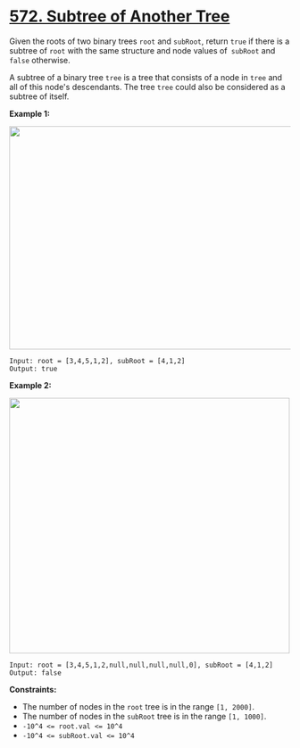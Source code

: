 # [572. Subtree of Another Tree](https://leetcode.com/problems/subtree-of-another-tree/description/?envType=problem-list-v2&envId=a36r4m3i&difficulty=EASY)

Given the roots of two binary trees `root` and `subRoot`, return `true` if there is a subtree of `root` with the same structure and node values of` subRoot` and `false` otherwise.

A subtree of a binary tree `tree` is a tree that consists of a node in `tree` and all of this node's descendants. The tree `tree` could also be considered as a subtree of itself.

**Example 1:** 

<img alt="" src="https://assets.leetcode.com/uploads/2021/04/28/subtree1-tree.jpg" style="width: 532px; height: 400px;">

```
Input: root = [3,4,5,1,2], subRoot = [4,1,2]
Output: true
```

**Example 2:** 

<img alt="" src="https://assets.leetcode.com/uploads/2021/04/28/subtree2-tree.jpg" style="width: 502px; height: 458px;">

```
Input: root = [3,4,5,1,2,null,null,null,null,0], subRoot = [4,1,2]
Output: false
```

**Constraints:** 

- The number of nodes in the `root` tree is in the range `[1, 2000]`.
- The number of nodes in the `subRoot` tree is in the range `[1, 1000]`.
- `-10^4 <= root.val <= 10^4`
- `-10^4 <= subRoot.val <= 10^4`